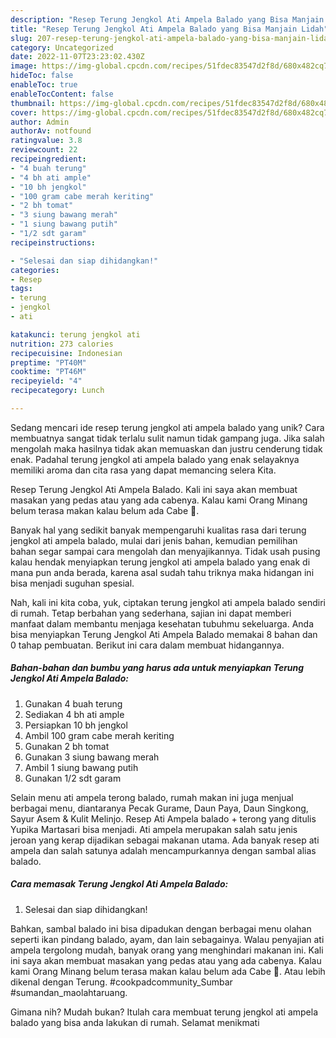 ```yaml
---
description: "Resep Terung Jengkol Ati Ampela Balado yang Bisa Manjain Lidah"
title: "Resep Terung Jengkol Ati Ampela Balado yang Bisa Manjain Lidah"
slug: 207-resep-terung-jengkol-ati-ampela-balado-yang-bisa-manjain-lidah
category: Uncategorized
date: 2022-11-07T23:23:02.430Z
image: https://img-global.cpcdn.com/recipes/51fdec83547d2f8d/680x482cq70/terung-jengkol-ati-ampela-balado-foto-resep-utama.jpg
hideToc: false
enableToc: true
enableTocContent: false
thumbnail: https://img-global.cpcdn.com/recipes/51fdec83547d2f8d/680x482cq70/terung-jengkol-ati-ampela-balado-foto-resep-utama.jpg
cover: https://img-global.cpcdn.com/recipes/51fdec83547d2f8d/680x482cq70/terung-jengkol-ati-ampela-balado-foto-resep-utama.jpg
author: Admin
authorAv: notfound
ratingvalue: 3.8
reviewcount: 22
recipeingredient:
- "4 buah terung"
- "4 bh ati ample"
- "10 bh jengkol"
- "100 gram cabe merah keriting"
- "2 bh tomat"
- "3 siung bawang merah"
- "1 siung bawang putih"
- "1/2 sdt garam"
recipeinstructions:

- "Selesai dan siap dihidangkan!"
categories:
- Resep
tags:
- terung
- jengkol
- ati

katakunci: terung jengkol ati 
nutrition: 273 calories
recipecuisine: Indonesian
preptime: "PT40M"
cooktime: "PT46M"
recipeyield: "4"
recipecategory: Lunch

---
```





Sedang mencari ide resep terung jengkol ati ampela balado yang unik? Cara membuatnya sangat tidak terlalu sulit namun tidak gampang juga. Jika salah mengolah maka hasilnya tidak akan memuaskan dan justru cenderung tidak enak. Padahal terung jengkol ati ampela balado yang enak selayaknya memiliki aroma dan cita rasa yang dapat memancing selera Kita.





Resep Terung Jengkol Ati Ampela Balado. Kali ini saya akan membuat masakan yang pedas atau yang ada cabenya. Kalau kami Orang Minang belum terasa makan kalau belum ada Cabe 🙂.

Banyak hal yang sedikit banyak mempengaruhi kualitas rasa dari terung jengkol ati ampela balado, mulai dari jenis bahan, kemudian pemilihan bahan segar sampai cara mengolah dan menyajikannya. Tidak usah pusing kalau hendak menyiapkan terung jengkol ati ampela balado yang enak di mana pun anda berada, karena asal sudah tahu triknya maka hidangan ini bisa menjadi suguhan spesial.






Nah, kali ini kita coba, yuk, ciptakan terung jengkol ati ampela balado sendiri di rumah. Tetap berbahan yang sederhana, sajian ini dapat memberi manfaat dalam membantu menjaga kesehatan tubuhmu sekeluarga. Anda bisa menyiapkan Terung Jengkol Ati Ampela Balado memakai 8 bahan dan 0 tahap pembuatan. Berikut ini cara dalam membuat hidangannya.

<!--inarticleads1-->

##### Bahan-bahan dan bumbu yang harus ada untuk menyiapkan Terung Jengkol Ati Ampela Balado:

1. Gunakan 4 buah terung
1. Sediakan 4 bh ati ample
1. Persiapkan 10 bh jengkol
1. Ambil 100 gram cabe merah keriting
1. Gunakan 2 bh tomat
1. Gunakan 3 siung bawang merah
1. Ambil 1 siung bawang putih
1. Gunakan 1/2 sdt garam


Selain menu ati ampela terong balado, rumah makan ini juga menjual berbagai menu, diantaranya Pecak Gurame, Daun Paya, Daun Singkong, Sayur Asem &amp; Kulit Melinjo. Resep Ati Ampela balado + terong yang ditulis Yupika Martasari bisa menjadi. Ati ampela merupakan salah satu jenis jeroan yang kerap dijadikan sebagai makanan utama. Ada banyak resep ati ampela dan salah satunya adalah mencampurkannya dengan sambal alias balado. 

<!--inarticleads2-->

##### Cara memasak Terung Jengkol Ati Ampela Balado:


1. Selesai dan siap dihidangkan!

Bahkan, sambal balado ini bisa dipadukan dengan berbagai menu olahan seperti ikan pindang balado, ayam, dan lain sebagainya. Walau penyajian ati ampela tergolong mudah, banyak orang yang menghindari makanan ini. Kali ini saya akan membuat masakan yang pedas atau yang ada cabenya. Kalau kami Orang Minang belum terasa makan kalau belum ada Cabe 🙂. Atau lebih dikenal dengan Terung. #cookpadcommunity_Sumbar #sumandan_maolahtaruang. 

Gimana nih? Mudah bukan? Itulah cara membuat terung jengkol ati ampela balado yang bisa anda lakukan di rumah. Selamat menikmati
